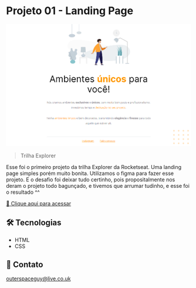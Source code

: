 # Projeto 01 - Landing Page

![preview](./.github/preview.png)

> Trilha Explorer

Esse foi o primeiro projeto da trilha Explorer da Rocketseat. Uma landing page simples porém muito bonita. Utilizamos o figma para fazer esse projeto. E o desafio foi deixar tudo certinho, pois propositalmente nos deram o projeto todo bagunçado, e tivemos que arrumar tudinho, e esse foi o resultado ^^

[🔗 Clique aqui para acessar](https://filipesantos07.github.io/Rocketseat-Desafio01-Stage02/)

## 🛠️ Tecnologias

- HTML
- CSS

## 💛 Contato

outerspaceguy@live.co.uk
